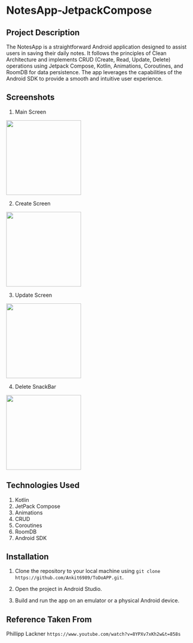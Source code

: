 # NotesApp-JetpackCompose

## Project Description

The NotesApp is a straightforward Android application designed to assist users in saving their daily notes. It follows the principles of Clean Architecture and implements CRUD (Create, Read, Update, Delete) operations using Jetpack Compose, Kotlin, Animations, Coroutines, and RoomDB for data persistence. The app leverages the capabilities of the Android SDK to provide a smooth and intuitive user experience.

## Screenshots

1. Main Screen

<img src="https://github.com/Ankit6989/NotesApp-JetpackCompose/assets/114300894/1d42b4c8-e97c-4682-80af-ec4052db76b2.jpeg" width="200">

2. Create Screen

<img src="https://github.com/Ankit6989/NotesApp-JetpackCompose/assets/114300894/4ad3afb8-6290-4b35-adff-e422bf226a68.jpeg" width="200">

3. Update Screen

<img src="https://github.com/Ankit6989/NotesApp-JetpackCompose/assets/114300894/a03ed8c8-f25b-4701-a0c4-bd1a8d7d543c.jpeg" width="200">

4. Delete SnackBar

<img src="https://github.com/Ankit6989/NotesApp-JetpackCompose/assets/114300894/277d6e8d-1895-4ac1-9c2d-e70f7fa506cd.jpeg" width="200">


## Technologies Used

1. Kotlin
2. JetPack Compose
3. Animations
4. CRUD
5. Coroutines
6. RoomDB
7. Android SDK

## Installation

1. Clone the repository to your local machine using `git clone https://github.com/Ankit6989/ToDoAPP.git`.

2. Open the project in Android Studio.

3. Build and run the app on an emulator or a physical Android device.

## Reference Taken From
Phillipp Lackner
`https://www.youtube.com/watch?v=8YPXv7xKh2w&t=858s`
